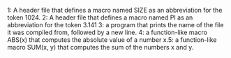 1: A header file that defines a macro named SIZE as an abbreviation for the token 1024.
2: A header file that defines a macro named PI as an abbreviation for the token 3.141
3:  a program that prints the name of the file it was compiled from, followed by a new line.
4: a function-like macro ABS(x) that computes the absolute value of a number x.5: a function-like macro SUM(x, y) that computes the sum of the numbers x and y.
